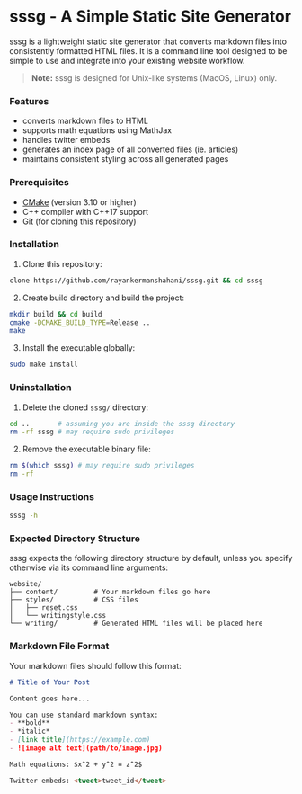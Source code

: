 # sssg - A Simple Static Site Generator

sssg is a lightweight static site generator that converts markdown files into consistently formatted HTML files. It is a command line tool designed to be simple to use and integrate into your existing website workflow.

> **Note:** sssg is designed for Unix-like systems (MacOS, Linux) only. 


### Features
- converts markdown files to HTML
- supports math equations using MathJax
- handles twitter embeds
- generates an index page of all converted files (ie. articles)
- maintains consistent styling across all generated pages


### Prerequisites
- [CMake](https://cmake.org/) (version 3.10 or higher)
- C++ compiler with C++17 support
- Git (for cloning this repository)


### Installation
1. Clone this repository:
```bash
clone https://github.com/rayankermanshahani/sssg.git && cd sssg
```

2. Create build directory and build the project:
```bash
mkdir build && cd build
cmake -DCMAKE_BUILD_TYPE=Release ..
make
```

3. Install the executable globally:
```bash
sudo make install
```

### Uninstallation
1. Delete the cloned `sssg/` directory:
```bash
cd ..       # assuming you are inside the sssg directory
rm -rf sssg # may require sudo privileges
```
2. Remove the executable binary file:
```bash
rm $(which sssg) # may require sudo privileges
rm -rf 
```


### Usage Instructions
```bash
sssg -h
```


### Expected Directory Structure
sssg expects the following directory structure by default, unless you specify otherwise via its command line arguments:
```
website/
├── content/         # Your markdown files go here
├── styles/          # CSS files
│   ├── reset.css
│   └── writingstyle.css
└── writing/         # Generated HTML files will be placed here
```

### Markdown File Format
Your markdown files should follow this format:
```markdown
# Title of Your Post

Content goes here...

You can use standard markdown syntax:
- **bold**
- *italic*
- [link title](https://example.com)
- ![image alt text](path/to/image.jpg)

Math equations: $x^2 + y^2 = z^2$

Twitter embeds: <tweet>tweet_id</tweet>
```


